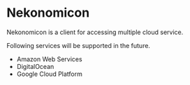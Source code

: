# Nekonomicon

Nekonomicon is a client for accessing multiple cloud service.

Following services will be supported in the future.

- Amazon Web Services
- DigitalOcean
- Google Cloud Platform